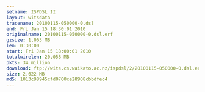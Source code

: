 ```yaml
---
setname: ISPDSL II
layout: witsdata
tracename: 20100115-050000-0.dsl
end: Fri Jan 15 18:30:01 2010
originalname: 20100115-050000-0.dsl.erf
gzsize: 1,063 MB
len: 0:30:00
start: Fri Jan 15 18:00:01 2010
totalwirelen: 20,058 MB
pkts: 34 million
download: ftp://wits.cs.waikato.ac.nz/ispdsl/2/20100115-050000-0.dsl.erf.gz
size: 2,622 MB
md5: 1013c98945cfd0700ce28908cbbdfec4
---
```

